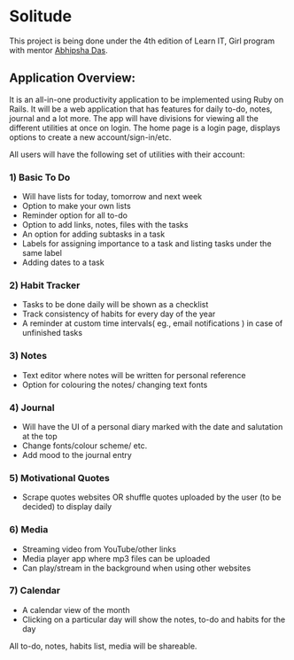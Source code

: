 # Solitude

This project is being done under the 4th edition of Learn IT, Girl program with mentor [Abhipsha Das](https://github.com/chiral-carbon).

## Application Overview:

It is an all-in-one productivity application to be implemented using Ruby on Rails. It will be a web application that has features for daily to-do, notes, journal and a lot more. The app will have divisions for viewing all the different utilities at once on login. 
The home page is a login page, displays options to create a new account/sign-in/etc.

All users will have the following set of utilities with their account:

### 1) Basic To Do 
- Will have lists for today, tomorrow and next week 
- Option to make your own lists 
- Reminder option for all to-do 
- Option to add links, notes, files with the tasks 
- An option for adding subtasks in a task 
- Labels for assigning importance to a task and listing tasks under the same label 
- Adding dates to a task

### 2) Habit Tracker 
- Tasks to be done daily will be shown as a checklist 
- Track consistency of habits for every day of the year 
- A reminder at custom time intervals( eg., email notifications ) in case of unfinished tasks

### 3) Notes 
- Text editor where notes will be written for personal reference 
- Option for colouring the notes/ changing text fonts

### 4) Journal 
- Will have the UI of a personal diary marked with the date and salutation at the top 
- Change fonts/colour scheme/ etc. 
- Add mood to the journal entry

### 5) Motivational Quotes 
- Scrape quotes websites OR shuffle quotes uploaded by the user (to be decided) to display daily

### 6) Media 
- Streaming video from YouTube/other links 
- Media player app where mp3 files can be uploaded 
- Can play/stream in the background when using other websites

### 7) Calendar 
- A calendar view of the month 
- Clicking on a particular day will show the notes, to-do and habits for the day

All to-do, notes, habits list, media will be shareable.
